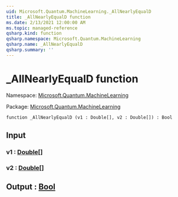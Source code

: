 ```yaml
---
uid: Microsoft.Quantum.MachineLearning._AllNearlyEqualD
title: _AllNearlyEqualD function
ms.date: 2/13/2021 12:00:00 AM
ms.topic: managed-reference
qsharp.kind: function
qsharp.namespace: Microsoft.Quantum.MachineLearning
qsharp.name: _AllNearlyEqualD
qsharp.summary: ''
---
```


# _AllNearlyEqualD function

Namespace: [Microsoft.Quantum.MachineLearning](xref:Microsoft.Quantum.MachineLearning)

Package: [Microsoft.Quantum.MachineLearning](https://nuget.org/packages/Microsoft.Quantum.MachineLearning)




```qsharp
function _AllNearlyEqualD (v1 : Double[], v2 : Double[]) : Bool
```


## Input

### v1 : [Double](xref:microsoft.quantum.lang-ref.double)[]




### v2 : [Double](xref:microsoft.quantum.lang-ref.double)[]





## Output : [Bool](xref:microsoft.quantum.lang-ref.bool)

